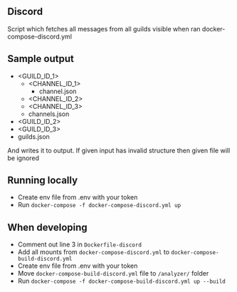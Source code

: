 ## Discord

Script which fetches all messages from all guilds visible when ran docker-compose-discord.yml

## Sample output

- <GUILD_ID_1>
  - <CHANNEL_ID_1>
    - channel.json
  - <CHANNEL_ID_2>
  - <CHANNEL_ID_3>
  - channels.json
- <GUILD_ID_2>
- <GUILD_ID_3>
- guilds.json

And writes it to output. If given input has invalid structure then given file will be ignored

## Running locally

- Create env file from .env with your token
- Run `docker-compose -f docker-compose-discord.yml up`

## When developing

- Comment out line 3 in `Dockerfile-discord`
- Add all mounts from `docker-compose-discord.yml` to `docker-compose-build-discord.yml`
- Create env file from .env with your token
- Move `docker-compose-build-discord.yml` file to `/analyzer/` folder
- Run `docker-compose -f docker-compose-build-discord.yml up --build`
